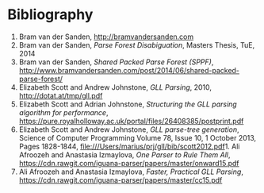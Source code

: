 # Bibliography

1. Bram van der Sanden, <http://bramvandersanden.com>
1. Bram van der Sanden, *Parse Forest Disabiguation*, Masters Thesis, TuE, 2014
1. Bram van der Sanden, *Shared Packed Parse Forest (SPPF)*, <http://www.bramvandersanden.com/post/2014/06/shared-packed-parse-forest/>
1. Elizabeth Scott and Andrew Johnstone, *GLL Parsing*, 2010, <http://dotat.at/tmp/gll.pdf>
1. Elizabeth Scott and Adrian Johnstone, *Structuring the GLL parsing algorithm for performance*, <https://pure.royalholloway.ac.uk/portal/files/26408385/postprint.pdf>
1. Elizabeth Scott and Andrew Johnstone, *GLL parse-tree generation*, Science of Computer Programming
Volume 78, Issue 10, 1 October 2013, Pages 1828-1844, <file:///Users/marius/prj/gll/bib/scott2012.pdf>1. Ali Afroozeh and Anastasia Izmaylova, *One Parser to Rule Them All*, <https://cdn.rawgit.com/iguana-parser/papers/master/onward15.pdf>
1. Ali Afroozeh and Anastasia Izmaylova, *Faster, Practical GLL Parsing*, <https://cdn.rawgit.com/iguana-parser/papers/master/cc15.pdf>
